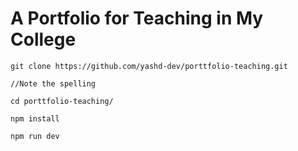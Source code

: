 # A Portfolio for Teaching in My College

```
git clone https://github.com/yashd-dev/porttfolio-teaching.git

//Note the spelling 

cd porttfolio-teaching/

npm install

npm run dev
```
